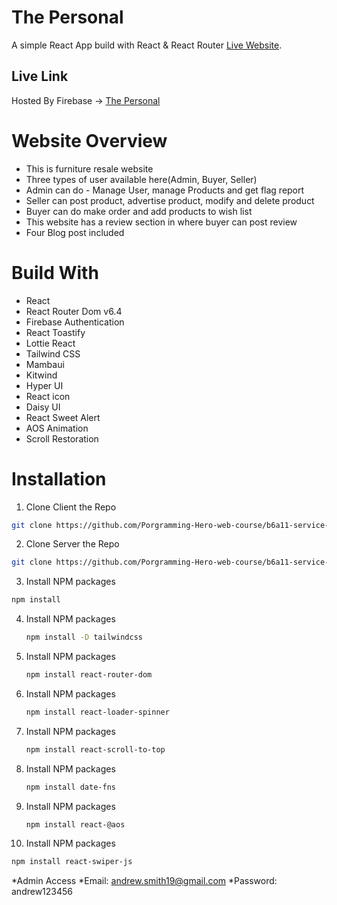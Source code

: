 # The Personal

A simple React App build with React & React Router [Live Website](https://the-personal-6a83a.web.app/).

## Live Link

Hosted By Firebase -> [The Personal](https://the-personal-6a83a.web.app/)

# Website Overview

* This is furniture resale website
* Three types of user available here(Admin, Buyer, Seller)
* Admin can do - Manage User, manage Products and get flag report
* Seller can post product, advertise product, modify and delete product
* Buyer can do make order and add products to wish list
* This website has a review section in where buyer can post review
* Four Blog post included

# Build With

* React
* React Router Dom v6.4
* Firebase Authentication
* React Toastify
* Lottie React
* Tailwind CSS
* Mambaui
* Kitwind
* Hyper UI
* React icon
* Daisy UI
* React Sweet Alert
* AOS Animation
* Scroll Restoration


# Installation


1. Clone Client the Repo
```sh
git clone https://github.com/Porgramming-Hero-web-course/b6a11-service-review-client-side-aqibanafi
```
2. Clone Server the Repo
```sh
git clone https://github.com/Porgramming-Hero-web-course/b6a11-service-review-server-side-aqibanafi
```

3.  Install NPM packages
   ```sh
   npm install
   ```
4. Install NPM packages
   ```sh
   npm install -D tailwindcss
   ```
5. Install NPM packages
   ```sh
   npm install react-router-dom
   ```
6. Install NPM packages
   ```sh
   npm install react-loader-spinner
   ```
7. Install NPM packages
   ```sh
   npm install react-scroll-to-top
   ```
8. Install NPM packages
   ```sh
   npm install date-fns
   ```
9. Install NPM packages
   ```sh
   npm install react-@aos
   ```
10. Install NPM packages
   ```sh
   npm install react-swiper-js
   ```

*Admin Access
*Email: andrew.smith19@gmail.com
*Password: andrew123456